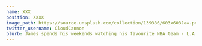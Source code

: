 ```yaml
---
name: XXX
position: XXXX
image_path: https://source.unsplash.com/collection/139386/603x603?a=.png
twitter_username: CloudCannon
blurb: James spends his weekends watching his favourite NBA team - L.A. Clippers.
---
```

